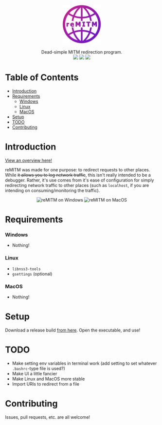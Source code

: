 <div align="center">
  <img src="./src/assets/remitm_logo.png" width="25%"/>
  <br /><br />
  <div align="center">Dead-simple MITM redirection program.</div>

  <div align="center">
    <img src="https://img.shields.io/github/issues-raw/SpikeHD/reMITM.svg?maxAge=25000" />
    <img src="https://img.shields.io/github/contributors/SpikeHD/reMITM.svg" />
    <img src="https://img.shields.io/github/commit-activity/m/SpikeHD/reMITM.svg" />
  </div>
</div>

# Table of Contents

* [Introduction](#introduction)
* [Requirements](#requirements)
  * [Windows](#windows)
  * [Linux](#linux)
  * [MacOS](#macos)
* [Setup](#setup)
* [TODO](#todo)
* [Contributing](#contributing)

# Introduction

[View an overview here!](https://spikehd.github.io/projects/reMITM)

reMITM was made for one purpose: to redirect requests to other places. While ~~it allows you to log network traffic~~, this isn't really intended to be a debugger. Rather, it's use comes from it's ease of configuration for simply redirecting network traffic to other places (such as `localhost`, if you are intending on consuming/monitoring the traffic).

<div align="center">
  <img height="260px" alt="reMITM on Windows" src="https://github.com/SpikeHD/reMITM/assets/25207995/47166174-823c-4bf2-8b5c-1b1b29beff11" />
  <img height="260px" alt="reMITM on MacOS" src="https://github.com/SpikeHD/reMITM/assets/25207995/a4d7b299-abc2-4413-ada7-a9ea9e04da5e">
</div>

# Requirements

### Windows
- Nothing!

### Linux
- `libnss3-tools`
- `gsettings` (optional)

### MacOS
- Nothing!

# Setup

Download a release build [from here](https://github.com/SpikeHD/reMITM/releases). Open the executable, and use!

# TODO

- Make setting env variables in terminal work (add setting to set whatever `.bashrc`-type file is used?)
- Make UI a little fancier
- Make Linux and MacOS more stable
- Import URIs to redirect from a file

# Contributing

Issues, pull requests, etc. are all welcome!
